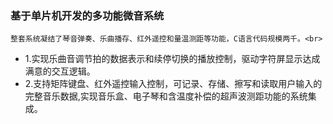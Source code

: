 ### 基于单片机开发的多功能微音系统
    整套系统凝结了琴音弹奏、乐曲播存、红外遥控和量温测距等功能，C语言代码规模两千。<br>
* 1.实现乐曲音调节拍的数据表示和续停切换的播放控制，驱动字符屏显示达成满意的交互逻辑。<br>
* 2.支持矩阵键盘、红外遥控输入控制，可记录、存储、擦写和读取用户输入的完整音乐数据,实现音乐盒、电子琴和含温度补偿的超声波测距功能的系统集成。<br>
